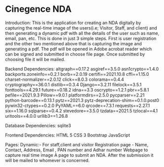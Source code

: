 # Cinegence NDA



Introduction:
This is the application for creating an NDA digitally by capturing the real-time image of the users(i.e; Visitor, Staff, and client) and then generating a dynamic pdf with all the details of the user such as name, email, pan, etc. This is done in just 3 simple steps. First is user registration and the other two mentioned above that is capturing the image and generating a pdf. The pdf will be opened in Adobe acrobat reader which can be signed and submitted in choose file page.
Once submitted by choosing file it will be mailed.

Backend Dependencies:
altgraph==0.17.2
asgiref==3.5.0
asn1crypto==1.4.0
backports.zoneinfo==0.2.1
borb==2.0.19
certifi==2021.10.8
cffi==1.15.0
charset-normalizer==2.0.12
click==8.0.3
colorama==0.4.4
cryptography==36.0.1
distlib==0.3.4
Django==3.2.11
filelock==3.5.1
fonttools==4.29.1
future==0.18.2
idna==3.3
oscrypto==1.2.1
pbr==5.8.1
pefile==2021.9.3
Pillow==9.0.1
platformdirs==2.5.0
pycparser==2.21
python-barcode==0.13.1
pytz==2021.3
pytz-deprecation-shim==0.1.0.post0
pywin32-ctypes==0.2.0
PyYAML==6.0
qrcode==7.3.1
requests==2.27.1
six==1.16.0
sqlparse==0.4.2
stevedore==3.5.0
tzdata==2021.5
tzlocal==4.1
uritools==4.0.0
urllib3==1.26.8



Database Dependencies: 
sqlite3

Frontend Dependencies:
HTML 5
CSS 3
Bootstrap
JavaScript

Pages:
Dynamic:- For staff,client and visitor
Registration page - Name, Contact, Address, Email , PAN number and  Adhar number
Webpage to capture real time image 
A page to submit an NDA. After the submission it will be mailed to whomever is concerned.





